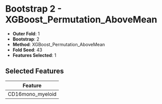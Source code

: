 # Bootstrap 2 - XGBoost_Permutation_AboveMean

- **Outer Fold**: 1
- **Bootstrap**: 2
- **Method**: XGBoost_Permutation_AboveMean
- **Fold Seed**: 43
- **Features Selected**: 1

## Selected Features

| Feature |
|---------|
| CD16mono_myeloid |
